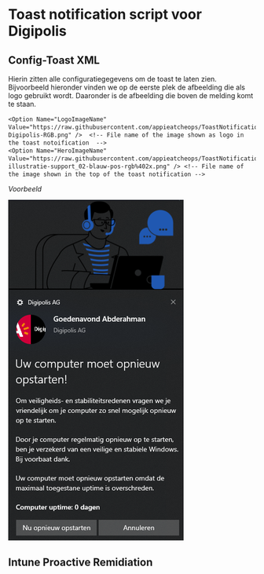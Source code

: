 # Toast notification script voor Digipolis
## Config-Toast XML
Hierin zitten alle configuratiegegevens om de toast te laten zien. Bijvoorbeeld hieronder vinden we op de eerste plek de afbeelding die als logo gebruikt wordt. Daaronder is de afbeelding die boven de melding komt te staan.

    <Option Name="LogoImageName" Value="https://raw.githubusercontent.com/appieatcheops/ToastNotificationScript2.3.0/master/Images/Logo-Digipolis-RGB.png" />  <!-- File name of the image shown as logo in the toast notoification  -->
    <Option Name="HeroImageName" Value="https://raw.githubusercontent.com/appieatcheops/ToastNotificationScript2.3.0/master/Images/digipolis-illustratie-support_02-blauw-pos-rgb%402x.png" /> <!-- File name of the image shown in the top of the toast notification -->

*Voorbeeld*

![Voorbeeld notificatie](/Images/screenshot_voorbeeld.png)

## Intune Proactive Remidiation
